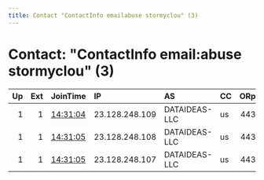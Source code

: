 ```yaml
---
title: Contact "ContactInfo emailabuse stormyclou" (3)
---
```


# Contact: "ContactInfo email:abuse stormyclou" (3)

|   Up |   Ext | JoinTime                                                                                              | IP             | AS            | CC   |   ORp |   Dirp | OS    | Version   | Nickname       |   eFamMembers |
|-----:|------:|:------------------------------------------------------------------------------------------------------|:---------------|:--------------|:-----|------:|-------:|:------|:----------|:---------------|--------------:|
|    1 |     1 | [14:31:04](https://nusenu.github.io/OrNetStats/w/relay/A5FCCC93BAD75F95A763AF5E11D487279182510C.html) | 23.128.248.109 | DATAIDEAS-LLC | us   |   443 |      0 | Linux | 0.4.7.7   | StormyCloudInc |             5 |
|    1 |     1 | [14:31:05](https://nusenu.github.io/OrNetStats/w/relay/30B53D30B0A837D514EE4B7414A61EAE1F739697.html) | 23.128.248.108 | DATAIDEAS-LLC | us   |   443 |      0 | Linux | 0.4.7.7   | StormyCloudInc |             5 |
|    1 |     1 | [14:31:05](https://nusenu.github.io/OrNetStats/w/relay/8E90D504E39A4532AA69688CE5098ACF4B97852C.html) | 23.128.248.107 | DATAIDEAS-LLC | us   |   443 |      0 | Linux | 0.4.7.7   | StormyCloudInc |             5 |

